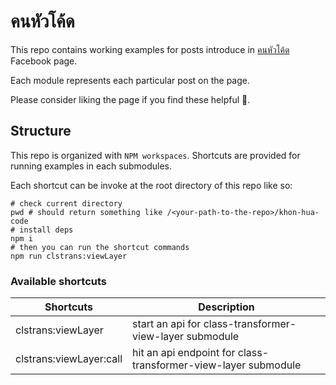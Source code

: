 # คนหัวโค้ด

This repo contains working examples for posts introduce in [คนหัวโค้ด](https://www.facebook.com/TheCodingHead) Facebook page.

Each module represents each particular post on the page.

Please consider liking the page if you find these helpful 🙏.

## Structure

This repo is organized with `NPM workspaces`. Shortcuts are provided for running examples in each submodules.

Each shortcut can be invoke at the root directory of this repo like so: 

```shell
# check current directory
pwd # should return something like /<your-path-to-the-repo>/khon-hua-code
# install deps
npm i
# then you can run the shortcut commands
npm run clstrans:viewLayer
```
### Available shortcuts

| Shortcuts               | Description                                                    |
| ----------------------- | -------------------------------------------------------------- |
| clstrans:viewLayer      | start an api for class-transformer-view-layer submodule        |
| clstrans:viewLayer:call | hit an api endpoint for class-transformer-view-layer submodule |
